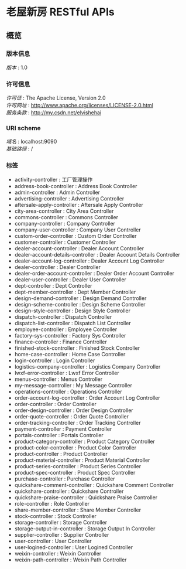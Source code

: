 # 老屋新房 RESTful APIs


<a name="overview"></a>
## 概览

### 版本信息
*版本* : 1.0


### 许可信息
*许可证* : The Apache License, Version 2.0  
*许可网址* : http://www.apache.org/licenses/LICENSE-2.0.html  
*服务条款* : http://my.csdn.net/elvishehai


### URI scheme
*域名* : localhost:9090  
*基础路径* : /


### 标签

* activity-controller : 工厂管理操作
* address-book-controller : Address Book Controller
* admin-controller : Admin Controller
* advertising-controller : Advertising Controller
* aftersale-apply-controller : Aftersale Apply Controller
* city-area-controller : City Area Controller
* commons-controller : Commons Controller
* company-controller : Company Controller
* company-user-controller : Company User Controller
* custom-order-controller : Custom Order Controller
* customer-controller : Customer Controller
* dealer-account-controller : Dealer Account Controller
* dealer-account-details-controller : Dealer Account Details Controller
* dealer-account-log-controller : Dealer Account Log Controller
* dealer-controller : Dealer Controller
* dealer-order-account-controller : Dealer Order Account Controller
* dealer-user-controller : Dealer User Controller
* dept-controller : Dept Controller
* dept-member-controller : Dept Member Controller
* design-demand-controller : Design Demand Controller
* design-scheme-controller : Design Scheme Controller
* design-style-controller : Design Style Controller
* dispatch-controller : Dispatch Controller
* dispatch-list-controller : Dispatch List Controller
* employee-controller : Employee Controller
* factory-sys-controller : Factory Sys Controller
* finance-controller : Finance Controller
* finished-stock-controller : Finished Stock Controller
* home-case-controller : Home Case Controller
* login-controller : Login Controller
* logistics-company-controller : Logistics Company Controller
* lwxf-error-controller : Lwxf Error Controller
* menus-controller : Menus Controller
* my-message-controller : My Message Controller
* operations-controller : Operations Controller
* order-account-log-controller : Order Account Log Controller
* order-controller : Order Controller
* order-design-controller : Order Design Controller
* order-quote-controller : Order Quote Controller
* order-tracking-controller : Order Tracking Controller
* payment-controller : Payment Controller
* portals-controller : Portals Controller
* product-category-controller : Product Category Controller
* product-color-controller : Product Color Controller
* product-controller : Product Controller
* product-material-controller : Product Material Controller
* product-series-controller : Product Series Controller
* product-spec-controller : Product Spec Controller
* purchase-controller : Purchase Controller
* quickshare-comment-controller : Quickshare Comment Controller
* quickshare-controller : Quickshare Controller
* quickshare-praise-controller : Quickshare Praise Controller
* role-controller : Role Controller
* share-member-controller : Share Member Controller
* stock-controller : Stock Controller
* storage-controller : Storage Controller
* storage-output-in-controller : Storage Output In Controller
* supplier-controller : Supplier Controller
* user-controller : User Controller
* user-logined-controller : User Logined Controller
* weixin-controller : Weixin Controller
* weixin-path-controller : Weixin Path Controller




